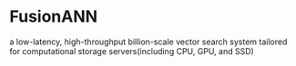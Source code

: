 # FusionANN
a low-latency, high-throughput billion-scale vector search system tailored for computational storage servers(including CPU, GPU, and SSD)

